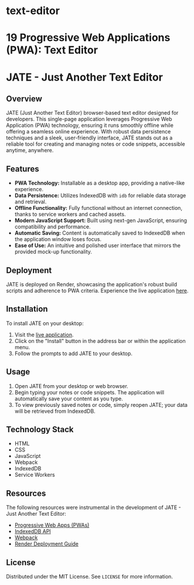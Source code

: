 # text-editor
# 19 Progressive Web Applications (PWA): Text Editor
# JATE - Just Another Text Editor

## Overview

JATE (Just Another Text Editor) browser-based text editor designed for developers. This single-page application leverages Progressive Web Application (PWA) technology, ensuring it runs smoothly offline while offering a seamless online experience. With robust data persistence techniques and a sleek, user-friendly interface, JATE stands out as a reliable tool for creating and managing notes or code snippets, accessible anytime, anywhere.

## Features

- **PWA Technology:** Installable as a desktop app, providing a native-like experience.
- **Data Persistence:** Utilizes IndexedDB with `idb` for reliable data storage and retrieval.
- **Offline Functionality:** Fully functional without an internet connection, thanks to service workers and cached assets.
- **Modern JavaScript Support:** Built using next-gen JavaScript, ensuring compatibility and performance.
- **Automatic Saving:** Content is automatically saved to IndexedDB when the application window loses focus.
- **Ease of Use:** An intuitive and polished user interface that mirrors the provided mock-up functionality.

## Deployment

JATE is deployed on Render, showcasing the application's robust build scripts and adherence to PWA criteria. Experience the live application [here](https://text-editor-som9.onrender.com).

## Installation

To install JATE on your desktop:
1. Visit the [live application](https://text-editor-som9.onrender.com).
2. Click on the "Install" button in the address bar or within the application menu.
3. Follow the prompts to add JATE to your desktop.

## Usage

1. Open JATE from your desktop or web browser.
2. Begin typing your notes or code snippets. The application will automatically save your content as you type.
3. To view previously saved notes or code, simply reopen JATE; your data will be retrieved from IndexedDB.

## Technology Stack

- HTML
- CSS
- JavaScript
- Webpack
- IndexedDB
- Service Workers

## Resources
The following resources were instrumental in the development of JATE - Just Another Text Editor:

- [Progressive Web Apps (PWAs)](https://web.dev/progressive-web-apps/)
- [IndexedDB API](https://developer.mozilla.org/en-US/docs/Web/API/IndexedDB_API)
- [Webpack](https://webpack.js.org/)
- [Render Deployment Guide](https://render.com/docs/deploying)


## License

Distributed under the MIT License. See `LICENSE` for more information.
